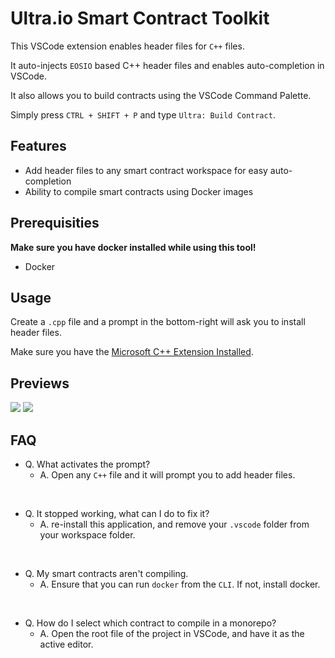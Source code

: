# Ultra.io Smart Contract Toolkit

This VSCode extension enables header files for `C++` files. 

It auto-injects `EOSIO` based C++ header files and enables auto-completion in VSCode.

It also allows you to build contracts using the VSCode Command Palette.

Simply press `CTRL + SHIFT + P` and type `Ultra: Build Contract`.

## Features

- Add header files to any smart contract workspace for easy auto-completion
- Ability to compile smart contracts using Docker images

## Prerequisities

**Make sure you have docker installed while using this tool!**

- Docker

## Usage

Create a `.cpp` file and a prompt in the bottom-right will ask you to install header files.

Make sure you have the [Microsoft C++ Extension Installed](https://marketplace.visualstudio.com/items?itemName=ms-vscode.cpptools).

## Previews

![](https://i.imgur.com/CwGOLcl.png)
![](https://i.imgur.com/cP984JY.png)

## FAQ

- Q. What activates the prompt?
  - A. Open any `C++` file and it will prompt you to add header files.

<br />

- Q. It stopped working, what can I do to fix it?
  - A. re-install this application, and remove your `.vscode` folder from your workspace folder.

<br />

- Q. My smart contracts aren't compiling.
  - A. Ensure that you can run `docker` from the `CLI`. If not, install docker. 

<br />

- Q. How do I select which contract to compile in a monorepo?
  - A. Open the root file of the project in VSCode, and have it as the active editor. 